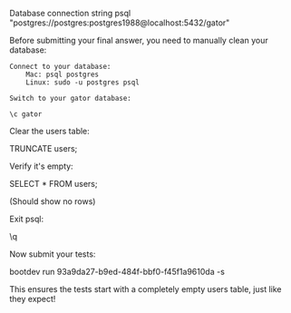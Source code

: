 Database connection string
psql "postgres://postgres:postgres1988@localhost:5432/gator"

Before submitting your final answer, you need to manually clean your database:

    Connect to your database:
        Mac: psql postgres
        Linux: sudo -u postgres psql

    Switch to your gator database:

    \c gator

Clear the users table:

TRUNCATE users;

Verify it's empty:

SELECT * FROM users;

(Should show no rows)

Exit psql:

\q

Now submit your tests:

bootdev run 93a9da27-b9ed-484f-bbf0-f45f1a9610da -s

This ensures the tests start with a completely empty users table, just like they expect!